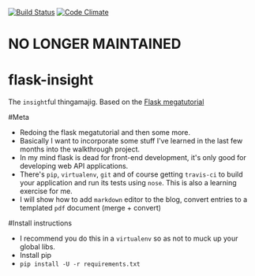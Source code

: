 [![Build Status](https://travis-ci.org/skrillex581/flask-insight.svg?branch=master)](https://travis-ci.org/skrillex581/flask-insight) [![Code Climate](https://codeclimate.com/github/skrillex581/flask-insight/badges/gpa.svg)](https://codeclimate.com/github/skrillex581/flask-insight)
# NO LONGER MAINTAINED

# flask-insight
The `insight`ful thingamajig. Based on the [Flask megatutorial](http://blog.miguelgrinberg.com/post/the-flask-mega-tutorial-part-i-hello-world)

#Meta
* Redoing the flask megatutorial and then some more.
* Basically I want to incorporate some stuff I've learned in the last few months into the walkthrough project.
* In my mind flask is dead for front-end development, it's only good for developing web API applications.
* There's `pip`, `virtualenv`, `git` and of course getting `travis-ci` to build your 
application and run its tests using `nose`. This is also a learning exercise for me.
* I will show how to add `markdown` editor to the blog, convert entries to a templated `pdf` document (merge + convert)


#Install instructions
* I recommend you do this in a `virtualenv` so as not to muck up your global libs.
* Install pip
* `pip install -U -r requirements.txt`
